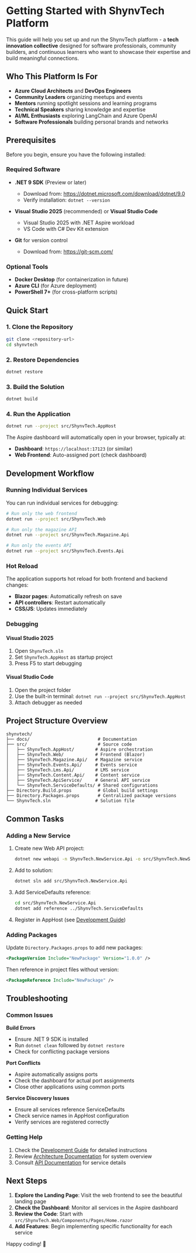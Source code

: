 # Getting Started with ShynvTech Platform

This guide will help you set up and run the ShynvTech platform - a **tech innovation collective** designed for software professionals, community builders, and continuous learners who want to showcase their expertise and build meaningful connections.

## Who This Platform Is For

- **Azure Cloud Architects** and **DevOps Engineers**
- **Community Leaders** organizing meetups and events
- **Mentors** running spotlight sessions and learning programs
- **Technical Speakers** sharing knowledge and expertise
- **AI/ML Enthusiasts** exploring LangChain and Azure OpenAI
- **Software Professionals** building personal brands and networks

## Prerequisites

Before you begin, ensure you have the following installed:

### Required Software

- **.NET 9 SDK** (Preview or later)

  - Download from: https://dotnet.microsoft.com/download/dotnet/9.0
  - Verify installation: `dotnet --version`

- **Visual Studio 2025** (recommended) or **Visual Studio Code**

  - Visual Studio 2025 with .NET Aspire workload
  - VS Code with C# Dev Kit extension

- **Git** for version control
  - Download from: https://git-scm.com/

### Optional Tools

- **Docker Desktop** (for containerization in future)
- **Azure CLI** (for Azure deployment)
- **PowerShell 7+** (for cross-platform scripts)

## Quick Start

### 1. Clone the Repository

```bash
git clone <repository-url>
cd shynvtech
```

### 2. Restore Dependencies

```bash
dotnet restore
```

### 3. Build the Solution

```bash
dotnet build
```

### 4. Run the Application

```bash
dotnet run --project src/ShynvTech.AppHost
```

The Aspire dashboard will automatically open in your browser, typically at:

- **Dashboard**: `https://localhost:17123` (or similar)
- **Web Frontend**: Auto-assigned port (check dashboard)

## Development Workflow

### Running Individual Services

You can run individual services for debugging:

```bash
# Run only the web frontend
dotnet run --project src/ShynvTech.Web

# Run only the magazine API
dotnet run --project src/ShynvTech.Magazine.Api

# Run only the events API
dotnet run --project src/ShynvTech.Events.Api
```

### Hot Reload

The application supports hot reload for both frontend and backend changes:

- **Blazor pages**: Automatically refresh on save
- **API controllers**: Restart automatically
- **CSS/JS**: Updates immediately

### Debugging

#### Visual Studio 2025

1. Open `ShynvTech.sln`
2. Set `ShynvTech.AppHost` as startup project
3. Press F5 to start debugging

#### Visual Studio Code

1. Open the project folder
2. Use the built-in terminal: `dotnet run --project src/ShynvTech.AppHost`
3. Attach debugger as needed

## Project Structure Overview

```
shynvtech/
├── docs/                          # Documentation
├── src/                           # Source code
│   ├── ShynvTech.AppHost/        # Aspire orchestration
│   ├── ShynvTech.Web/            # Frontend (Blazor)
│   ├── ShynvTech.Magazine.Api/   # Magazine service
│   ├── ShynvTech.Events.Api/     # Events service
│   ├── ShynvTech.Lms.Api/        # LMS service
│   ├── ShynvTech.Content.Api/    # Content service
│   ├── ShynvTech.ApiService/     # General API service
│   └── ShynvTech.ServiceDefaults/ # Shared configurations
├── Directory.Build.props          # Global build settings
├── Directory.Packages.props       # Centralized package versions
└── ShynvTech.sln                 # Solution file
```

## Common Tasks

### Adding a New Service

1. Create new Web API project:

   ```bash
   dotnet new webapi -n ShynvTech.NewService.Api -o src/ShynvTech.NewService.Api
   ```

2. Add to solution:

   ```bash
   dotnet sln add src/ShynvTech.NewService.Api
   ```

3. Add ServiceDefaults reference:

   ```bash
   cd src/ShynvTech.NewService.Api
   dotnet add reference ../ShynvTech.ServiceDefaults
   ```

4. Register in AppHost (see [Development Guide](development-guide.md))

### Adding Packages

Update `Directory.Packages.props` to add new packages:

```xml
<PackageVersion Include="NewPackage" Version="1.0.0" />
```

Then reference in project files without version:

```xml
<PackageReference Include="NewPackage" />
```

## Troubleshooting

### Common Issues

**Build Errors**

- Ensure .NET 9 SDK is installed
- Run `dotnet clean` followed by `dotnet restore`
- Check for conflicting package versions

**Port Conflicts**

- Aspire automatically assigns ports
- Check the dashboard for actual port assignments
- Close other applications using common ports

**Service Discovery Issues**

- Ensure all services reference ServiceDefaults
- Check service names in AppHost configuration
- Verify services are registered correctly

### Getting Help

1. Check the [Development Guide](development-guide.md) for detailed instructions
2. Review [Architecture Documentation](architecture.md) for system overview
3. Consult [API Documentation](api-documentation.md) for service details

## Next Steps

1. **Explore the Landing Page**: Visit the web frontend to see the beautiful landing page
2. **Check the Dashboard**: Monitor all services in the Aspire dashboard
3. **Review the Code**: Start with `src/ShynvTech.Web/Components/Pages/Home.razor`
4. **Add Features**: Begin implementing specific functionality for each service

Happy coding! 🚀
